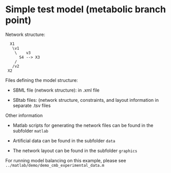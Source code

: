 Simple test model (metabolic branch point)
==========================================

Network structure:

```
  X1              
   \v1            
    \    v3        
      S4 --> X3   
    /              
   /v2             
 X2
```

Files defining the model structure:

* SBML file (network structure): in .xml file

* SBtab files: (network structure, constraints, and layout information in separate .tsv files

Other information

* Matlab scripts for generating the network files can be found in the subfolder `matlab`

* Artificial data can be found in the subfolder `data`

* The network layout can be found in the subfolder `graphics`

For running model balancing on this example, please see `../matlab/demo/demo_cmb_experimental_data.m`
